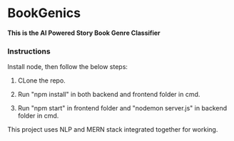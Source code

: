 # BookGenics
<strong>This is the AI Powered Story Book Genre Classifier </strong>

<h3>Instructions</h3>

Install node, then follow the below steps:

1. CLone the repo.

2. Run "npm install" in both backend and frontend folder in cmd.

3. Run "npm start" in frontend folder and "nodemon server.js" in backend folder in cmd.

This project uses NLP and MERN stack integrated together for working.
